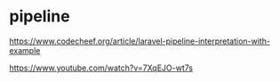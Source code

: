 # pipeline

<!-- Contenuto migrato da _docs/pipeline.txt -->

https://www.codecheef.org/article/laravel-pipeline-interpretation-with-example


https://www.youtube.com/watch?v=7XqEJO-wt7s


